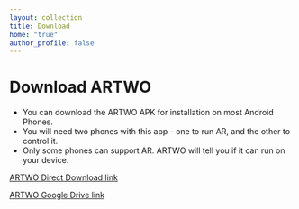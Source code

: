 ```yaml
---
layout: collection
title: Download
home: "true"
author_profile: false
---
```


# Download ARTWO

<!--

ARTWO is now available on Google Play.

<div style = "width: 300px; margin-left:-20px; padding-left:0px;"><a href='https://play.google.com/store/apps/details?id=com.rishivanukuru.artwo&pcampaignid=pcampaignidMKT-Other-global-all-co-prtnr-py-PartBadge-Mar2515-1'><img width="200" alt='Get it on Google Play' src='https://play.google.com/intl/en_us/badges/static/images/badges/en_badge_web_generic.png'/></a></div>

-->

- You can download the ARTWO APK for installation on most Android Phones.
- You will need two phones with this app - one to run AR, and the other to control it.
- Only some phones can support AR. ARTWO will tell you if it can run on your device.

<!-- [ARTWO on Google Play](https://play.google.com/store/apps/details?id=com.rishivanukuru.artwo) -->

[ARTWO Direct Download link]({{site.baseurl}}\media\artwo\ARTWO_23_July.apk)

[ARTWO Google Drive link](https://drive.google.com/file/d/1bBPpoMARL-Ux0KBF1Ny62KvzEcZWdGPZ/view?usp=sharing)



